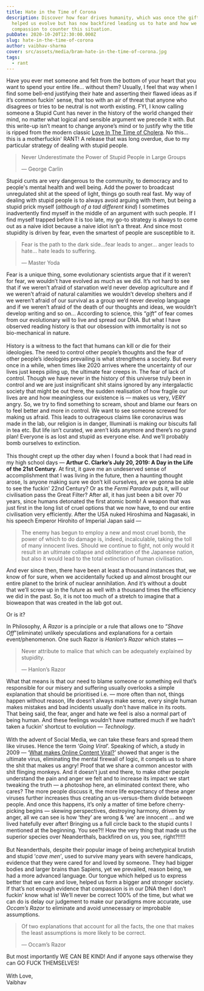```yaml
---
title: Hate in the Time of Corona
description: Discover how fear drives humanity, which was once the gift that
  helped us evolve but has now backfired leading us to hate and how we need
  compassion to counter this situation.
pubDate: 2020-10-20T12:30:00.000Z
slug: hate-in-the-time-of-corona
author: vaibhav-sharma
cover: src/assets/media/bram-hate-in-the-time-of-corona.jpg
tags:
  - rant
---
```

Have you ever met someone and felt from the bottom of your heart that you want to spend your entire life... without them? Usually, I feel that way when I find some bell-end justifying their hate and asserting their flawed ideas as if it’s common fuckin' sense, that too with an air of threat that anyone who disagrees or tries to be neutral is not worth existing. FYI, I know calling someone a Stupid Cunt has never in the history of the world changed their mind, no matter what logical and sensible argument we precede it with. But this write-up isn’t meant to change anyone’s mind or to justify why the title is ripped from the modern classic [Love In The Time of Cholera](https://en.wikipedia.org/wiki/Love_in_the_Time_of_Cholera). No this... this is a motherfuckin' RANT! A release that was long overdue, due to my particular strategy of dealing with stupid people.

> Never Underestimate the Power of Stupid People in Large Groups
>
> — George Carlin

Stupid cunts are very dangerous to the community, to democracy and to people's mental health and well being. Add the power to broadcast unregulated shit at the speed of light, things go south real fast. My way of dealing with stupid people is to always avoid arguing with them, but being a stupid prick myself (*although of a tad different kind*) I sometimes inadvertently find myself in the middle of an argument with such people. If I find myself trapped before it is too late, my go-to strategy is always to come out as a naive idiot because a naive idiot isn’t a threat. And since most stupidity is driven by fear, even the smartest of people are susceptible to it.

> Fear is the path to the dark side…fear leads to anger… anger leads to hate… hate leads to suffering.
>
> — Master Yoda

Fear is a unique thing, some evolutionary scientists argue that if it weren’t for fear, we wouldn’t have evolved as much as we did. It’s not hard to see that if we weren’t afraid of starvation we’d never develop agriculture and if we weren’t afraid of natural calamities we wouldn’t develop shelters and if we weren’t afraid of our survival as a group we’d never develop language and if we weren’t afraid of the death of our thoughts and ideas, we wouldn’t develop writing and so on... According to science, this “*gift*” of fear comes from our evolutionary will to live and spread our DNA. But what I have observed reading history is that our obsession with immortality is not so bio-mechanical in nature.
\
\
History is a witness to the fact that humans can kill or die for their ideologies. The need to control other people’s thoughts and the fear of other people’s ideologies prevailing is what strengthens a society. But every once in a while, when times like 2020 arrives where the uncertainty of our lives just keeps piling up, the ultimate fear creeps in. The fear of lack of control. Though we have never in the history of this universe truly been in control and we are just insignificant shit stains ignored by any intergalactic society that might be out there, the sudden realisation of how fragile our lives are and how meaningless our existence is — makes us very, *VERY* angry. So, we try to find something to scream, shout and blame our fears on to feel better and more in control. We want to see someone screwed for making us afraid. This leads to outrageous claims like coronavirus was made in the lab, our religion is in danger, Illuminati is making our biscuits fall in tea etc. But life isn’t curated, we aren’t kids anymore and there’s no grand plan! Everyone is as lost and stupid as everyone else. And we'll probably bomb ourselves to extinction.
\
\
This thought crept up the other day when I found a book that I had read in my high school days — **Arthur C. Clarke’s July 20, 2019: A Day in the Life of the 21st Century**. At first, it gave me an undeserved sense of accomplishment that I was living in the future, then a haunting thought arose, Is anyone making sure we don’t kill ourselves, are we gonna be able to see the fuckin' 22nd Century? Or as the *Fermi Paradox* puts it, will our civilisation pass the Great Filter? After all, it has just been a bit over 70 years, since humans detonated the first atomic bomb! A weapon that was just first in the long list of cruel options that we now have, to end our entire civilisation very efficiently. After the USA nuked Hiroshima and Nagasaki, in his speech Emperor Hirohito of Imperial Japan said —

> The enemy has begun to employ a new and most cruel bomb, the power of which to do damage is, indeed, incalculable, taking the toll of many innocent lives. Should we continue to fight, not only would it result in an ultimate collapse and obliteration of the Japanese nation, but also it would lead to the total extinction of human civilisation.

And ever since then, there have been at least a thousand instances that, we know of for sure, when we accidentally fucked up and almost brought our entire planet to the brink of nuclear annihilation. And it’s without a doubt that we’ll screw up in the future as well with a thousand times the efficiency we did in the past. So, it is not too much of a stretch to imagine that a bioweapon that was created in the lab got out.

Or is it?

In Philosophy, A *Razor* is a principle or a rule that allows one to “*Shave Off*”(eliminate) unlikely speculations and explanations for a certain event/phenomenon. One such Razor is *Hanlon’s Razor* which states —

> Never attribute to malice that which can be adequately explained by stupidity.
>
> — Hanlon’s Razor

What that means is that our need to blame someone or something evil that’s responsible for our misery and suffering usually overlooks a simple explanation that should be prioritised i.e. — more often than not, things happen without reason, life doesn’t always make sense, every single human makes mistakes and bad incidents usually don't have malice in its roots. That being said, the fear, anger and hate we feel is also a normal part of being human. And these feelings wouldn’t have mattered much if we hadn’t taken a fuckin' shortcut to evolution — *Technology*.
\
\
With the advent of Social Media, we can take these fears and spread them like viruses. Hence the term ‘*Going Viral*’. Speaking of which, a study in 2009 — ‘[What makes Online Content Viral?](https://papers.ssrn.com/sol3/papers.cfm?abstract_id=1528077)’ showed that anger is the ultimate virus, eliminating the mental firewall of logic, it compels us to share the shit that makes us angry! Proof that we share a common ancestor with shit flinging monkeys. And it doesn’t just end there, to make other people understand the pain and anger we felt and to increase its impact we start tweaking the truth — a photoshop here, an eliminated context there, who cares? The more people discuss it, the more life expectancy of these anger viruses further increases thus creating an us-versus-them divide between people. And once this happens, it’s only a matter of time before cherry-picking begins — skewing perspectives, destroying harmony, driven by anger, all we can see is how ‘they’ are wrong & ‘we’ are innocent … and we lived hatefully ever after! Bringing us a full circle back to the stupid cunts I mentioned at the beginning. You see?!! How the very thing that made us the superior species over Neanderthals, backfired on us, you see, right?!!!!!
\
\
But Neanderthals, despite their popular image of being archetypical brutish and stupid ‘*cave men’*, used to survive many years with severe handicaps, evidence that they were cared for and loved by someone. They had bigger bodies and larger brains than Sapiens, yet we prevailed, reason being, we had a more advanced language. Our tongue which helped us to express better that we care and love, helped us form a bigger and stronger society. If that’s not enough evidence that compassion is in our DNA then I don’t fuckin' know what is! We’ll never be correct 100% of the time, but what we can do is delay our judgement to make our paradigms more accurate, use *Occam’s Razor* to eliminate and avoid unnecessary or improbable assumptions.

> Of two explanations that account for all the facts, the one that makes the least assumptions is more likely to be correct.
>
> — Occam’s Razor

But most importantly WE CAN BE KIND! And if anyone says otherwise they can GO FUCK THEMSELVES!
\
\
With Love,\
Vaibhav
